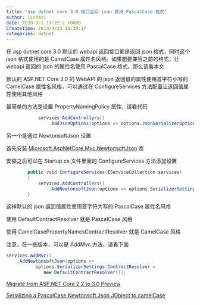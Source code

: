 ```yaml
---
title: "asp dotnet core 3.0 接口返回 json 使用 PascalCase 格式"
author: lindexi
date: 2020-9-1 17:22:2 +0800
CreateTime: 2019/9/23 18:39:17
categories: dotnet
---
```


在 asp dotnet core 3.0 默认的 webapi 返回接口都是返回 json 格式，同时这个 json 格式使用的是 CamelCase 属性名风格。如果想要兼容之前的格式，让 webapi 返回的 json 的属性名使用 PascalCase 格式，那么请看本文

<!--more-->


<!-- CreateTime:2019/9/23 18:39:17 -->

<!-- csdn -->

默认的 ASP.NET Core 3.0 的 WebAPI 的 json 返回值的属性使用首字符小写的 CamelCase 属性名风格，可以通过在 ConfigureServices 方法配置让返回值属性使用其他风格

最简单的方法是设置 PropertyNamingPolicy 属性，请看代码

```csharp
            services.AddControllers()
                .AddJsonOptions(options => options.JsonSerializerOptions.PropertyNamingPolicy = null);
```

另一个是通过 NewtonsoftJson 设置

首先安装 [Microsoft.AspNetCore.Mvc.NewtonsoftJson](https://nuget.org/packages/Microsoft.AspNetCore.Mvc.NewtonsoftJson) 库

安装之后可以在 Startup.cs 文件里面的 ConfigureServices 方法添加设置

```csharp
        public void ConfigureServices(IServiceCollection services)
        {
            services.AddControllers()
                .AddNewtonsoftJson(options => options.SerializerSettings.ContractResolver = new DefaultContractResolver() { NamingStrategy = new DefaultNamingStrategy() });
        }
```

这样默认的 json 返回值属性使用首字符大写的 PascalCase 属性名风格

使用 DefaultContractResolver 就是 PascalCase 风格

使用 CamelCasePropertyNamesContractResolver 就是 CamelCase 风格

注意，在一些版本，可以是 AddMvc 方法，请看下面

```csharp
services.AddMvc()
    .AddNewtonsoftJson(options =>
           options.SerializerSettings.ContractResolver =
              new DefaultContractResolver());
```

[Migrate from ASP.NET Core 2.2 to 3.0 Preview](https://docs.microsoft.com/en-us/aspnet/core/migration/22-to-30?view=aspnetcore-2.2&tabs=visual-studio&WT.mc_id=DX-MVP-5003606)

[Serializing a PascalCase Newtonsoft.Json JObject to camelCase](https://andrewlock.net/serializing-a-pascalcase-newtonsoft-json-jobject-to-camelcase/?WT.mc_id=DX-MVP-5003606 )


